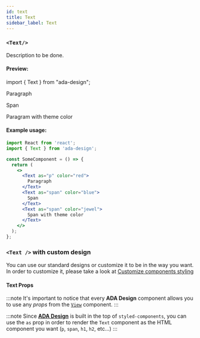 ```yaml
---
id: text
title: Text
sidebar_label: Text
---
```


### `<Text/>`

Description to be done.

#### Preview:

import { Text } from "ada-design";

<Text as="p" color="red">Paragraph</Text>

<Text as="span"  color="blue">Span</Text>

<Text as="p"  color="jewel">Paragram with theme color</Text>

#### Example usage:

```jsx
import React from 'react';
import { Text } from 'ada-design';

const SomeComponent = () => {
  return (
    <>
      <Text as="p" color="red">
        Paragraph
      </Text>
      <Text as="span" color="blue">
        Span
      </Text>
      <Text as="span" color="jewel">
        Span with theme color
      </Text>
    </>
  );
};
```

### `<Text />` with custom design

You can use our standard designs or customize it to be in the way you want. In order to customize it, please take a look at [Customize components styling](../advanced/customize-component-styling)

#### Text Props

:::note
It's important to notice that every **ADA Design** component allows you to use any _props_ from the [`View`](view) component.
:::

:::note
Since [**ADA Design**](https://adadesign.io/) is built in the top of `styled-components`, you can use the `as` prop in order to render the `Text` component as the HTML component you want (`p`, `span`, `h1`, `h2`, etc...)
:::
